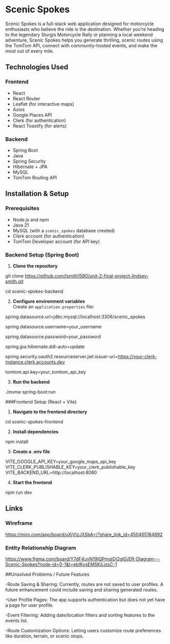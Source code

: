 # Scenic Spokes

Scenic Spokes is a full-stack web application designed for motorcycle enthusiasts who believe the ride is the destination. Whether you’re heading to the legendary Sturgis Motorcycle Rally or planning a local weekend adventure, Scenic Spokes helps you generate thrilling, scenic routes using the TomTom API, connect with community-hosted events, and make the most out of every mile.

## Technologies Used

### Frontend
- React
- React Router
- Leaflet (for interactive maps)
- Axios
- Google Places API 
- Clerk (for authentication)
- React Toastify (for alerts)

### Backend
- Spring Boot
- Java 
- Spring Security 
- Hibernate + JPA
- MySQL
- TomTom Routing API

## Installation & Setup

### Prerequisites
- Node.js and npm
- Java 21
- MySQL (with a `scenic_spokes` database created)
- Clerk account (for authentication)
- TomTom Developer account (for API key)

### Backend Setup (Spring Boot)

1. **Clone the repository**  

git clone https://github.com/lsmith1580/unit-2-final-project-lindsey-smith.git

cd scenic-spokes-backend

2. **Configure environment variables**  
Create an `application.properties` file:

spring.datasource.url=jdbc:mysql://localhost:3306/scenic_spokes

spring.datasource.username=your_username

spring.datasource.password=your_password

spring.jpa.hibernate.ddl-auto=update

spring.security.oauth2.resourceserver.jwt.issuer-uri=https://your-clerk-instance.clerk.accounts.dev

tomtom.api.key=your_tomtom_api_key

3. **Run the backend**
   
./mvnw spring-boot:run

###Frontend Setup (React + Vite)

1. **Navigate to the frontend directory**

cd scenic-spokes-frontend

2. **Install dependencies**

npm install

3. **Create a .env file**

VITE_GOOGLE_API_KEY=your_google_maps_api_key
VITE_CLERK_PUBLISHABLE_KEY=your_clerk_publishable_key
VITE_BACKEND_URL=http://localhost:8080

4. **Start the frontend**

npm run dev

## Links

### Wireframe

https://miro.com/app/board/uXjVIzJXSbA=/?share_link_id=450465184892

### Entity Relationship Diagram

https://www.figma.com/board/Y7dF4uvN19IQPmqjDj2gIG/ER-Diagram---Scenic-Spokes?node-id=0-1&t=ebIKvsEMSKiLjzsC-1

##Unsolved Problems / Future Features

-Route Saving & Sharing: Currently, routes are not saved to user profiles. A future enhancement could include saving and sharing generated routes.

-User Profile Pages: The app supports authentication but does not yet have a page for user profile.

-Event Filtering: Adding date/location filters and sorting features to the events list.

-Route Customization Options: Letting users customize route preferences like duration, terrain, or scenic stops.

